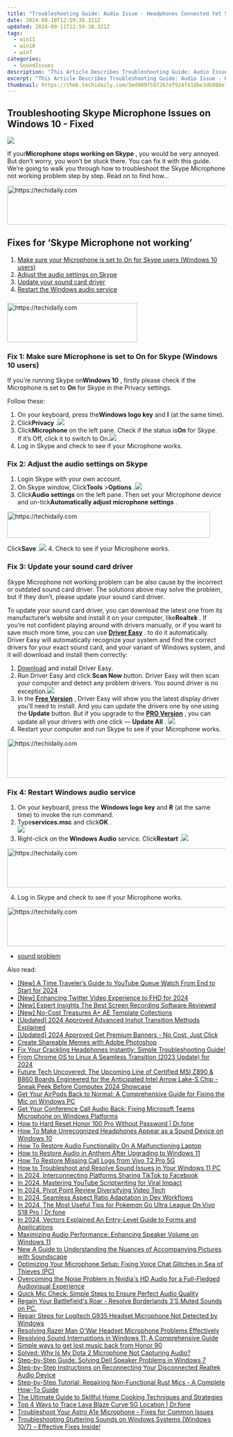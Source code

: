 ```yaml
---
title: "Troubleshooting Guide: Audio Issue - Headphones Connected Yet Sound Emits From Speakers"
date: 2024-09-10T12:59:38.321Z
updated: 2024-09-11T12:59:38.321Z
tags:
  - win11
  - win10
  - win7
categories:
  - SoundIssues
description: "This Article Describes Troubleshooting Guide: Audio Issue - Headphones Connected Yet Sound Emits From Speakers"
excerpt: "This Article Describes Troubleshooting Guide: Audio Issue - Headphones Connected Yet Sound Emits From Speakers"
thumbnail: https://thmb.techidaily.com/5ed909f597267ef924f41dbe3db988e7da363a5d5c3d20cd43f4003c2eedf878.jpg
---
```


## Troubleshooting Skype Microphone Issues on Windows 10 - Fixed

![](https://images.drivereasy.com/wp-content/uploads/2018/03/img_5ab602132d542.jpg)

 If your**Microphone stops working on Skype** , you would be very annoyed. But don’t worry, you won’t be stuck there. You can fix it with this guide. We’re going to walk you through how to troubleshoot the Skype Microphone not working problem step by step. Read on to find how…





<!-- affiliate ads begin -->
<a href="https://zebaoaffiliateprogram.pxf.io/c/5597632/2137974/21526" target="_top" id="2137974">
  <img src="//a.impactradius-go.com/display-ad/21526-2137974" border="0" alt="https://techidaily.com" width="728" height="90"/>
</a>
<img height="0" width="0" src="https://zebaoaffiliateprogram.pxf.io/i/5597632/2137974/21526" style="position:absolute;visibility:hidden;" border="0" />
<!-- affiliate ads end -->




## Fixes for ‘Skype Microphone not working’

1. [Make sure your Microphone is set to On for Skype users (Windows 10 users)](https://www.drivereasy.com/knowledge/fix-skype-microphone-not-working-on-windows-solved/#M1)
2. [Adjust the audio settings on Skype](https://tools.techidaily.com/drivereasy/download/)
3. [Update your sound card driver](https://tools.techidaily.com/drivereasy/download/)
4. [Restart the Windows audio service](https://tools.techidaily.com/drivereasy/download/)

###





<!-- affiliate ads begin -->
<a href="https://aligracehair.sjv.io/c/5597632/2115916/19272" target="_top" id="2115916">
  <img src="//a.impactradius-go.com/display-ad/19272-2115916" border="0" alt="https://techidaily.com" width="300" height="90"/>
</a>
<img height="0" width="0" src="https://aligracehair.sjv.io/i/5597632/2115916/19272" style="position:absolute;visibility:hidden;" border="0" />
<!-- affiliate ads end -->




### Fix 1: Make sure Microphone is set to On for Skype (Windows 10 users)

 If you’re running Skype on**Windows 10** , firstly please check if the Microphone is set to **On**  for Skype in the Privacy settings.

Follow these:

1. On your keyboard, press the**Windows logo key**  and **I** (at the same time).
2. Click**Privacy** .![](https://images.drivereasy.com/wp-content/uploads/2017/08/img_59968e2b7da45.png)
3. Click**Microphone** on the left pane. Check if the status is**On**  for Skype.  
 If it’s Off, click it to switch to On.![](https://images.drivereasy.com/wp-content/uploads/2017/08/img_59968e77b3c45.png)
4. Log in Skype and check to see if your Microphone works.

###

### Fix 2: Adjust the audio settings on Skype

1. Login Skype with your own account.
2. On Skype window, Click**Tools** \>**Options** .![](https://images.drivereasy.com/wp-content/uploads/2017/08/img_599a3fd935df2.png)
3. Click**Audio settings** on the left pane. Then set your Microphone device and un-tick**Automatically adjust microphone settings** .  




<!-- affiliate ads begin -->
<a href="https://aligracehair.sjv.io/c/5597632/2115936/19272" target="_top" id="2115936">
  <img src="//a.impactradius-go.com/display-ad/19272-2115936" border="0" alt="https://techidaily.com" width="468" height="60"/>
</a>
<img height="0" width="0" src="https://aligracehair.sjv.io/i/5597632/2115936/19272" style="position:absolute;visibility:hidden;" border="0" />
<!-- affiliate ads end -->




 Click**Save** .![](https://images.drivereasy.com/wp-content/uploads/2017/08/img_59969244028ac.jpg)
4. Check to see if your Microphone works.

###

### Fix 3: Update your sound card driver

 Skype Microphone not working problem can be also cause by the incorrect or outdated sound card driver. The solutions above may solve the problem, but if they don’t, please update your sound card driver.

 To update your sound card driver, you can download the latest one from its manufacturer’s website and install it on your computer, like**Realtek** . If you’re not confident playing around with drivers manually,  or if you want to save much more time, you can use **[Driver Easy](https://tools.techidaily.com/drivereasy/download/)**  . to do it automatically. Driver Easy will automatically recognize your system and find the correct drivers for your exact sound card, and your variant of Windows system, and it will download and install them correctly:

1. [Download](https://tools.techidaily.com/drivereasy/download/)  and install Driver Easy.
2. Run Driver Easy and click **Scan Now** button. Driver Easy will then scan your computer and detect any problem drivers. You sound driver is no exception.![](https://images.drivereasy.com/wp-content/uploads/2017/08/img_5992731451721.jpg)
3. In the **[Free Version](https://tools.techidaily.com/drivereasy/download/)**  , Driver Easy will show you the latest display driver you’ll need to install. And you can update the drivers one by one using the   **Update** button.  But if you upgrade to the **[PRO Version](https://tools.techidaily.com/drivereasy/download/)** , you can update all your drivers with one click — **Update All** . ![](https://images.drivereasy.com/wp-content/uploads/2017/08/img_5992c06e8e725.jpg)
4. Restart your computer and run Skype to see if your Microphone works.




<!-- affiliate ads begin -->
<a href="https://ephamedtechinc.pxf.io/c/5597632/2135474/26400" target="_top" id="2135474">
  <img src="//a.impactradius-go.com/display-ad/26400-2135474" border="0" alt="https://techidaily.com" width="600" height="90"/>
</a>
<img height="0" width="0" src="https://ephamedtechinc.pxf.io/i/5597632/2135474/26400" style="position:absolute;visibility:hidden;" border="0" />
<!-- affiliate ads end -->





###

### Fix 4: Restart Windows audio service

1. On your keyboard, press the **Windows logo** **key** and **R** (at the same time) to invoke the run command.
2. Type**services.msc** and click**OK** .  
![](https://images.drivereasy.com/wp-content/uploads/2017/08/img_5996978261d98.png)
3. Right-click on the **Windows Audio** service. Click**Restart** .![](https://images.drivereasy.com/wp-content/uploads/2017/08/img_5996976eeec58.jpg)




<!-- affiliate ads begin -->
<a href="https://ursime.pxf.io/c/5597632/2136536/16384" target="_top" id="2136536">
  <img src="//a.impactradius-go.com/display-ad/16384-2136536" border="0" alt="https://techidaily.com" width="728" height="90"/>
</a>
<img height="0" width="0" src="https://ursime.pxf.io/i/5597632/2136536/16384" style="position:absolute;visibility:hidden;" border="0" />
<!-- affiliate ads end -->




4. Log in Skype and check to see if your Microphone works.




<!-- affiliate ads begin -->
<a href="https://ephamedtechinc.pxf.io/c/5597632/2136623/26400" target="_top" id="2136623">
  <img src="//a.impactradius-go.com/display-ad/26400-2136623" border="0" alt="https://techidaily.com" width="728" height="90"/>
</a>
<img height="0" width="0" src="https://ephamedtechinc.pxf.io/i/5597632/2136623/26400" style="position:absolute;visibility:hidden;" border="0" />
<!-- affiliate ads end -->





* [sound problem](https://tools.techidaily.com/drivereasy/download/)

<ins class="adsbygoogle"
     style="display:block"
     data-ad-format="autorelaxed"
     data-ad-client="ca-pub-7571918770474297"
     data-ad-slot="1223367746"></ins>



<ins class="adsbygoogle"
     style="display:block"
     data-ad-client="ca-pub-7571918770474297"
     data-ad-slot="8358498916"
     data-ad-format="auto"
     data-full-width-responsive="true"></ins>





<span class="atpl-alsoreadstyle">Also read:</span>
<div><ul>
<li><a href="https://youtube-sure.techidaily.com/-time-travelers-guide-to-youtube-queue-watch-from-end-to-start-for-2024/"><u>[New] A Time Traveler’s Guide to YouTube Queue Watch From End to Start for 2024</u></a></li>
<li><a href="https://twitter-videos.techidaily.com/new-enhancing-twitter-video-experience-to-fhd-for-2024/"><u>[New] Enhancing Twitter Video Experience to FHD for 2024</u></a></li>
<li><a href="https://video-capture.techidaily.com/new-expert-insights-the-best-screen-recording-software-reviewed/"><u>[New] Expert Insights The Best Screen Recording Software Reviewed</u></a></li>
<li><a href="https://extra-approaches.techidaily.com/new-no-cost-treasures-aplus-ae-template-collections/"><u>[New] No-Cost Treasures A+ AE Template Collections</u></a></li>
<li><a href="https://fox-glue.techidaily.com/updated-2024-approved-advanced-inshot-transition-methods-explained/"><u>[Updated] 2024 Approved Advanced Inshot Transition Methods Explained</u></a></li>
<li><a href="https://eaxpv-info.techidaily.com/updated-2024-approved-get-premium-banners-no-cost-just-click/"><u>[Updated] 2024 Approved Get Premium Banners - No Cost, Just Click</u></a></li>
<li><a href="https://extra-tips.techidaily.com/create-shareable-memes-with-adobe-photoshop/"><u>Create Shareable Memes with Adobe Photoshop</u></a></li>
<li><a href="https://sound-issues.techidaily.com/1723016032241-fix-your-crackling-headphones-instantly-simple-troubleshooting-guide/"><u>Fix Your Crackling Headphones Instantly: Simple Troubleshooting Guide!</u></a></li>
<li><a href="https://ai-vdieo-software.techidaily.com/from-chrome-os-to-linux-a-seamless-transition-2023-update-for-2024/"><u>From Chrome OS to Linux A Seamless Transition (2023 Update) for 2024</u></a></li>
<li><a href="https://hardware-reviews.techidaily.com/future-tech-uncovered-the-upcoming-line-of-certified-msi-z890-and-b860-boards-engineered-for-the-anticipated-intel-arrow-lake-s-chip-sneak-peek-before-compu82/"><u>Future Tech Uncovered: The Upcoming Line of Certified MSI Z890 & B860 Boards Engineered for the Anticipated Intel Arrow Lake-S Chip - Sneak Peek Before Computex 2024 Showcase</u></a></li>
<li><a href="https://sound-issues.techidaily.com/get-your-airpods-back-to-normal-a-comprehensive-guide-for-fixing-the-mic-on-windows-pc/"><u>Get Your AirPods Back to Normal: A Comprehensive Guide for Fixing the Mic on Windows PC</u></a></li>
<li><a href="https://sound-issues.techidaily.com/get-your-conference-call-audio-back-fixing-microsoft-teams-microphone-on-windows-platforms/"><u>Get Your Conference Call Audio Back: Fixing Microsoft Teams Microphone on Windows Platforms</u></a></li>
<li><a href="https://techidaily.com/how-to-hard-reset-honor-100-pro-without-password-drfone-by-drfone-reset-android-reset-android/"><u>How to Hard Reset Honor 100 Pro Without Password | Dr.fone</u></a></li>
<li><a href="https://sound-issues.techidaily.com/how-to-make-unrecognized-headphones-appear-as-a-sound-device-on-windows-10/"><u>How To Make Unrecognized Headphones Appear as a Sound Device on Windows 10</u></a></li>
<li><a href="https://sound-issues.techidaily.com/how-to-restore-audio-functionality-on-a-malfunctioning-laptop/"><u>How To Restore Audio Functionality On A Malfunctioning Laptop</u></a></li>
<li><a href="https://sound-issues.techidaily.com/how-to-restore-audio-in-anthem-after-upgrading-to-windows-11/"><u>How to Restore Audio in Anthem After Upgrading to Windows 11</u></a></li>
<li><a href="https://blog-min.techidaily.com/how-to-restore-missing-call-logs-from-vivo-t2-pro-5g-by-fonelab-android-recover-call-logs/"><u>How To Restore Missing Call Logs from Vivo T2 Pro 5G</u></a></li>
<li><a href="https://sound-issues.techidaily.com/how-to-troubleshoot-and-resolve-sound-issues-in-your-windows-11-pc/"><u>How to Troubleshoot and Resolve Sound Issues in Your Windows 11 PC</u></a></li>
<li><a href="https://facebook-video-content.techidaily.com/in-2024-interconnecting-platforms-sharing-tiktok-to-facebook/"><u>In 2024, Interconnecting Platforms Sharing TikTok to Facebook</u></a></li>
<li><a href="https://youtube-stream.techidaily.com/in-2024-mastering-youtube-scriptwriting-for-viral-impact/"><u>In 2024, Mastering YouTube Scriptwriting for Viral Impact</u></a></li>
<li><a href="https://screen-capture.techidaily.com/in-2024-pivot-point-review-diversifying-video-tech/"><u>In 2024, Pivot Point Review Diversifying Video Tech</u></a></li>
<li><a href="https://extra-support.techidaily.com/in-2024-seamless-aspect-ratio-adaptation-in-dev-workflows/"><u>In 2024, Seamless Aspect Ratio Adaptation in Dev Workflows</u></a></li>
<li><a href="https://change-location.techidaily.com/in-2024-the-most-useful-tips-for-pokemon-go-ultra-league-on-vivo-s18-pro-drfone-by-drfone-virtual-android/"><u>In 2024, The Most Useful Tips for Pokemon Go Ultra League On Vivo S18 Pro | Dr.fone</u></a></li>
<li><a href="https://some-guidance.techidaily.com/in-2024-vectors-explained-an-entry-level-guide-to-forms-and-applications/"><u>In 2024, Vectors Explained An Entry-Level Guide to Forms and Applications</u></a></li>
<li><a href="https://sound-issues.techidaily.com/maximizing-audio-performance-enhancing-speaker-volume-on-windows-11/"><u>Maximizing Audio Performance: Enhancing Speaker Volume on Windows 11</u></a></li>
<li><a href="https://voice-adjusting.techidaily.com/new-a-guide-to-understanding-the-nuances-of-accompanying-pictures-with-soundscape/"><u>New A Guide to Understanding the Nuances of Accompanying Pictures with Soundscape</u></a></li>
<li><a href="https://sound-issues.techidaily.com/optimizing-your-microphone-setup-fixing-voice-chat-glitches-in-sea-of-thieves-pc/"><u>Optimizing Your Microphone Setup: Fixing Voice Chat Glitches in Sea of Thieves (PC)</u></a></li>
<li><a href="https://sound-issues.techidaily.com/overcoming-the-noise-problem-in-nvidias-hd-audio-for-a-full-fledged-audiovisual-experience/"><u>Overcoming the Noise Problem in Nvidia's HD Audio for a Full-Fledged Audiovisual Experience</u></a></li>
<li><a href="https://sound-issues.techidaily.com/quick-mic-check-simple-steps-to-ensure-perfect-audio-quality/"><u>Quick Mic Check: Simple Steps to Ensure Perfect Audio Quality</u></a></li>
<li><a href="https://sound-issues.techidaily.com/regain-your-battlefields-roar-resolve-borderlands-3s-muted-sounds-on-pc/"><u>Regain Your Battlefield's Roar - Resolve Borderlands 3’S Muted Sounds on PC.</u></a></li>
<li><a href="https://sound-issues.techidaily.com/repair-steps-for-logitech-g935-headset-microphone-not-detected-by-windows/"><u>Repair Steps for Logitech G935 Headset Microphone Not Detected by Windows</u></a></li>
<li><a href="https://sound-issues.techidaily.com/resolving-razer-man-owar-headset-microphone-problems-effectively/"><u>Resolving Razer Man O'War Headset Microphone Problems Effectively</u></a></li>
<li><a href="https://sound-issues.techidaily.com/resolving-sound-interruptions-in-windows-11-a-comprehensive-guide/"><u>Resolving Sound Interruptions in Windows 11: A Comprehensive Guide</u></a></li>
<li><a href="https://techidaily.com/simple-ways-to-get-lost-music-back-from-honor-90-by-fonelab-android-recover-music/"><u>Simple ways to get lost music back from Honor 90</u></a></li>
<li><a href="https://sound-issues.techidaily.com/solved-why-is-my-dota-2-microphone-not-capturing-audio/"><u>Solved: Why Is My Dota 2 Microphone Not Capturing Audio?</u></a></li>
<li><a href="https://sound-issues.techidaily.com/step-by-step-guide-solving-dell-speaker-problems-in-windows-7/"><u>Step-by-Step Guide: Solving Dell Speaker Problems in Windows 7</u></a></li>
<li><a href="https://sound-issues.techidaily.com/step-by-step-instructions-on-reconnecting-your-disconnected-realtek-audio-device/"><u>Step-by-Step Instructions on Reconnecting Your Disconnected Realtek Audio Device</u></a></li>
<li><a href="https://sound-issues.techidaily.com/step-by-step-tutorial-repairing-non-functional-rust-mics-a-complete-how-to-guide/"><u>Step-by-Step Tutorial: Repairing Non-Functional Rust Mics - A Complete How-To Guide</u></a></li>
<li><a href="https://mondly-stories.techidaily.com/the-ultimate-guide-to-skillful-home-cooking-techniques-and-strategies/"><u>The Ultimate Guide to Skillful Home Cooking Techniques and Strategies</u></a></li>
<li><a href="https://android-location-track.techidaily.com/top-4-ways-to-trace-lava-blaze-curve-5g-location-drfone-by-drfone-virtual-android/"><u>Top 4 Ways to Trace Lava Blaze Curve 5G Location | Dr.fone</u></a></li>
<li><a href="https://sound-issues.techidaily.com/troubleshoot-your-astro-a1e-microphone-fixes-for-common-issues/"><u>Troubleshoot Your Astro A1e Microphone - Fixes for Common Issues</u></a></li>
<li><a href="https://sound-issues.techidaily.com/troubleshooting-stuttering-sounds-on-windows-systems-windows-107-effective-fixes-inside/"><u>Troubleshooting Stuttering Sounds on Windows Systems (Windows 10/7) – Effective Fixes Inside!</u></a></li>
</ul></div>




